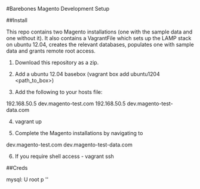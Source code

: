 #Barebones Magento Development Setup 

##Install

This repo contains two Magento installations (one with the sample data and one 
without it). It also contains a VagrantFile which sets up the LAMP stack on
ubuntu 12.04, creates the relevant databases, populates one with sample data and 
grants remote root access. 

1) Download this repository as a zip.

2) Add a ubuntu 12.04 basebox (vagrant box add ubuntu1204 <path_to_box>)

3) Add the following to your hosts file:

192.168.50.5 dev.magento-test.com
192.168.50.5 dev.magento-test-data.com

4) vagrant up

5) Complete the Magento installations by navigating to 

dev.magento-test.com
dev.magento-test-data.com

6) If you require shell access - vagrant ssh

##Creds

mysql: U root p ''